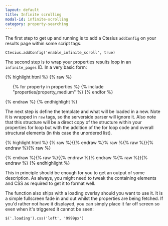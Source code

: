 ```yaml
---
layout: default
title: Infinite scrolling
modal-id: infinite-scrolling
category: property-searching
---
```

The first step to get up and running is to add a Ctesius ``addConfig`` on your results page within some script tags.

``Ctesius.addConfig('enable_infinite_scroll', true)``

The second step is to wrap your properties results loop in an ``infinite_pages`` ID. In a very basic form:

{% highlight html %}
{% raw %}
<div id="infinite_pages"> 
 <div class="infinite_page">
  <ul>
   {% for property in properties %}
    {% include "properties/property_medium" %}
   {% endfor %}
  </ul>
 </div>
</div>
{% endraw %}
{% endhighlight %}

The next step is define the template and what will be loaded in a new. Note it is wrapped in ``raw`` tags, so the serverside parser will ignore it. Also note that this structure will be a direct copy of the structure within your properties for loop but with the addition of the for loop code and overall structural elements (in this case the unordered list).

{% highlight html %}
{% raw %}{{% endraw %}% raw %{% raw %}}{% endraw %}{% raw %}
 <script id="infinite_scroll_properties_template" type="text/liquid">
  <ul>
   {% for property in properties %}
    <li>
     <a href="{{ property.property_url }}">
      <img src="{{ property.photo }}">
     </a>
     {{ property.status }}
     <a href="{{ property.property_url }}">
      {{ property.price }}
      {{ property.bedrooms }} bedrooms
      {{ property.road_name }}
     </a>       
     <a class="btn-primary" href="{{ property.property_url }}">Full Details</a>
    </li>
   {% endfor %}
  </ul>
 </script>
{% endraw %}{% raw %}{{% endraw %}% endraw %{% raw %}}{% endraw %}
{% endhighlight %}

This in principle should be enough for you to get an output of some description. As always, you might need to tweak the containing elements and CSS as required to get it to format well.

The function also ships with a loading overlay should you want to use it. It is a simple fullscreen fade in and out whilst the properties are being fetched. If you'd rather not have it displayed, you can simply place it far off screen so even when it's triggered it cannot be seen:

``$('.loading').css('left', '9999px')``